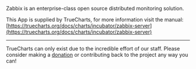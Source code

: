 Zabbix is an enterprise-class open source distributed monitoring solution.

This App is supplied by TrueCharts, for more information visit the manual: [https://truecharts.org/docs/charts/incubator/zabbix-server](https://truecharts.org/docs/charts/incubator/zabbix-server)

---

TrueCharts can only exist due to the incredible effort of our staff.
Please consider making a [donation](https://truecharts.org/docs/about/sponsor) or contributing back to the project any way you can!
